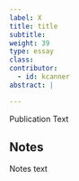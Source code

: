 ```yaml
---
label: X
title: title
subtitle:
weight: 39
type: essay
class:
contributor:
  - id: kcanner
abstract: |

---
```


Publication Text

## Notes

Notes text
